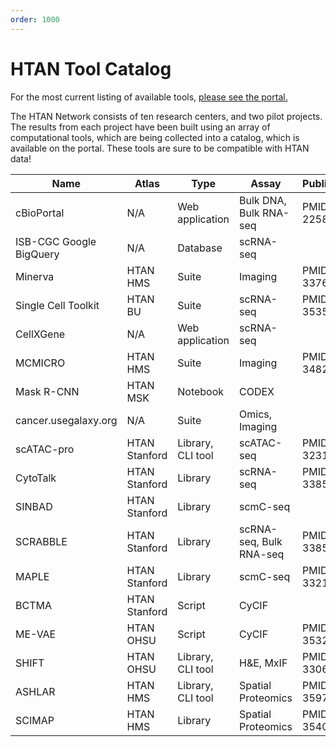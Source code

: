 ```yaml
---
order: 1000
---
```


# HTAN Tool Catalog

For the most current listing of available tools, [please see the portal.](https://humantumoratlas.org/tools)

The HTAN Network consists of ten research centers, and two pilot projects. The results from each project have been built using an array of computational tools, which are being collected into a catalog, which is available on the portal. These tools are sure to be compatible with HTAN data!


| Name                     |  Atlas          |  Type              |  Assay                   |  Publication      |  Homepage                                                 |
|--------------------------|-----------------|--------------------|--------------------------|-------------------|-----------------------------------------------------------|
| cBioPortal               |  N/A            |  Web application   |  Bulk DNA, Bulk RNA-seq  |  PMID: 22588877   |  https://cbioportal.org                                   |
| ISB-CGC Google BigQuery  |  N/A            |  Database          |  scRNA-seq               |                   |  https://isb-cgc.appspot.com/                             |
| Minerva                  |  HTAN HMS       |  Suite             |  Imaging                 |  PMID: 33768192   |  https://www.cycif.org/software/minerva                   |
| Single Cell Toolkit      |  HTAN BU        |  Suite             |  scRNA-seq               |  PMID: 35354805   |  http://camplab.net/sctk                                  |
| CellXGene                |  N/A            |  Web application   |  scRNA-seq               |                   |  https://cellxgene.cziscience.com/                        |
| MCMICRO                  |  HTAN HMS       |  Suite             |  Imaging                 |  PMID: 34824477   |  https://mcmicro.org/                                     |
| Mask R-CNN               |  HTAN MSK       |  Notebook          |  CODEX                   |                   |  https://github.com/dpeerlab/MaskRCNN_cell                |
| cancer.usegalaxy.org     |  N/A            |  Suite             |  Omics, Imaging          |                   |  https://cancer.usegalaxy.org/                            |
| scATAC-pro               |  HTAN Stanford  |  Library, CLI tool |  scATAC-seq              |  PMID: 32312293   |  https://github.com/tanlabcode/scATAC-pro                 |
| CytoTalk                 |  HTAN Stanford  |  Library           |  scRNA-seq               |  PMID: 33853780   |  https://github.com/tanlabcode/CytoTalk                   |
| SINBAD                   |  HTAN Stanford  |  Library           |  scmC-seq                |                   |  https://github.com/tanlabcode/SINBAD.0.1                 |
| SCRABBLE                 |  HTAN Stanford  |  Library           |  scRNA-seq, Bulk RNA-seq |  PMID: 33853780   |  https://github.com/tanlabcode/SCRABBLE                   |
| MAPLE                    |  HTAN Stanford  |  Library           |  scmC-seq                |  PMID: 33219054   |  https://github.com/tanlabcode/MAPLE.1.0                  |
| BCTMA                    |  HTAN Stanford  |  Script            |  CyCIF                   |                   |  https://gitlab.com/eburling/BCTMA                        |
| ME-VAE                   |  HTAN OHSU      |  Script            |  CyCIF                   |  PMID: 35322205   |  https://github.com/GelatinFrogs/ME-VAE_Architecture      |
| SHIFT                    |  HTAN OHSU      |  Library, CLI tool |  H&E, MxIF               |  PMID: 33060677   |  https://gitlab.com/eburling/SHIFT                        |
| ASHLAR                   |  HTAN HMS       |  Library, CLI tool |  Spatial Proteomics      |  PMID: 35972352   |  https://labsyspharm.github.io/ashlar/                    |
| SCIMAP                   |  HTAN HMS       |  Library           |  Spatial Proteomics      |  PMID: 35404441   |  https://scimap.xyz/                                      |
